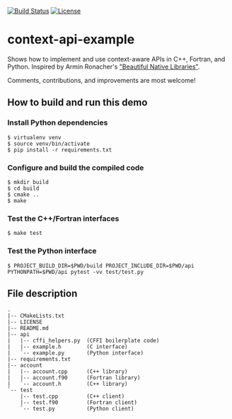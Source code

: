 [![Build Status](https://travis-ci.org/bast/context-api-example.svg?branch=master)](https://travis-ci.org/bast/context-api-example/builds)
[![License](https://img.shields.io/badge/license-%20MPL--v2.0-blue.svg)](../master/LICENSE)


# context-api-example

Shows how to implement and use context-aware APIs in C++, Fortran, and Python.
Inspired by Armin Ronacher's
["Beautiful Native Libraries"](http://lucumr.pocoo.org/2013/8/18/beautiful-native-libraries/).

Comments, contributions, and improvements are most welcome!


## How to build and run this demo

### Install Python dependencies

```shell
$ virtualenv venv
$ source venv/bin/activate
$ pip install -r requirements.txt
```

### Configure and build the compiled code

```shell
$ mkdir build
$ cd build
$ cmake ..
$ make
```

### Test the C++/Fortran interfaces

```shell
$ make test
```

### Test the Python interface

```shell
$ PROJECT_BUILD_DIR=$PWD/build PROJECT_INCLUDE_DIR=$PWD/api PYTHONPATH=$PWD/api pytest -vv test/test.py
```


## File description

```
.
|-- CMakeLists.txt
|-- LICENSE
|-- README.md
|-- api
|   |-- cffi_helpers.py  (CFFI boilerplate code)
|   |-- example.h        (C interface)
|   `-- example.py       (Python interface)
|-- requirements.txt
|-- account
|   |-- account.cpp      (C++ library)
|   |-- account.f90      (Fortran library)
|   `-- account.h        (C++ library)
`-- test
    |-- test.cpp         (C++ client)
    |-- test.f90         (Fortran client)
    `-- test.py          (Python client)
```
